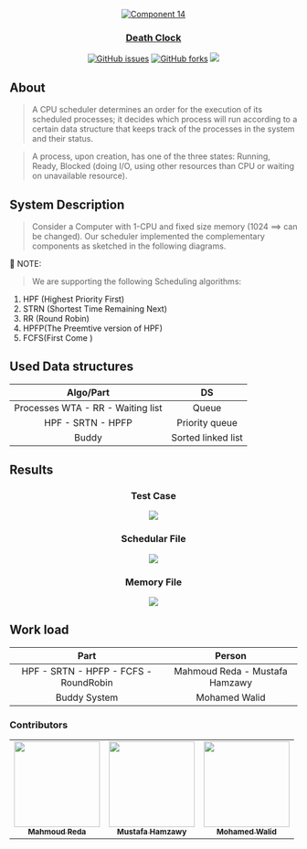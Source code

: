<div align="center ">
<a href="https://github.com/MahmoudRedaSayed/Death-Clock" rel="noopener">
  
  ![Component 14](https://github.com/MahmoudRedaSayed/Death-Clock/blob/main/Pics/Clock.jfif)

</div>

<h3 align="center">Death  Clock</h3>

<div align="center">
  
  [![GitHub issues](https://img.shields.io/github/issues/MahmoudRedaSayed/Death-Clock)](https://github.com/MahmoudRedaSayed/Death-Clock/issues)
  [![GitHub forks](https://img.shields.io/github/forks/MahmoudRedaSayed/Death-Clock)](https://github.com/MahmoudRedaSayed/Death-Clock/network)
  <img src="https://img.shields.io/github/languages/count/MahmoudRedaSayed/Death-Clock" />
</div>

## About
> A CPU scheduler determines an order for the execution of its scheduled processes; it
> decides which process will run according to a certain data structure that keeps track
> of the processes in the system and their status.

> A process, upon creation, has one of the three states: Running, Ready, Blocked (doing
> I/O, using other resources than CPU or waiting on unavailable resource).

## System Description

> Consider a Computer with 1-CPU and fixed size memory (1024 ==> can be changed).
> Our scheduler implemented the complementary components as sketched in the following diagrams.

📌 NOTE:

> We are supporting the following Scheduling algorithms:

1. HPF (Highest Priority First)
2. STRN (Shortest Time Remaining Next)
3. RR (Round Robin)
4. HPFP(The Preemtive version of HPF)
5. FCFS(First Come )
## Used Data structures

|     Algo/Part     |       DS       |
|:-----------------:|:--------------:|
|   Processes WTA - RR - Waiting list    |  Queue   |
|    HPF - SRTN - HPFP     | Priority queue |
|       Buddy       |  Sorted linked list|


## Results

<div align='center'>
<h3>Test Case </h3>
<img src="https://github.com/MahmoudRedaSayed/Death-Clock/blob/main/Pics/ProcessesFile.jfif">
</div>
<div align='center'>
<h3>Schedular File </h3>
<img src="https://github.com/MahmoudRedaSayed/Death-Clock/blob/main/Pics/schedularFile.jfif">
</div>
<div align='center'>
<h3>Memory File </h3>
<img src="https://github.com/MahmoudRedaSayed/Death-Clock/blob/main/Pics/MemoryFile.jfif">
</div>
  
##  Work load

|     Part    |      Person      |
|:-----------------:|:--------------:|
|    HPF - SRTN - HPFP - FCFS - RoundRobin     | Mahmoud Reda - Mustafa Hamzawy  |
|   Buddy System    |  Mohamed Walid   |


  
### Contributors
<table>
  <tr>
    <td align="center"><a href="https://github.com/MahmoudRedaSayed"><img src="https://avatars.githubusercontent.com/u/76118788?v=4" width="150px;" alt=""/><br /><sub><b>Mahmoud Reda</b></sub></a><br /></td>
     <td align="center"><a href="https://github.com/MUSTAFA-Hamzawy"><img src="https://avatars.githubusercontent.com/u/72188665?v=4" width="150px;" alt=""/><br /><sub><b>Mustafa Hamzawy</b></sub></a><br /></td>
     <td align="center"><a href="https://github.com/MohamedWw"><img src="https://avatars.githubusercontent.com/u/64079821?v=4" width="150px;" alt=""/><br /><sub><b>Mohamed Walid</b></sub></a><br /></td>
  </tr>
 </table>

